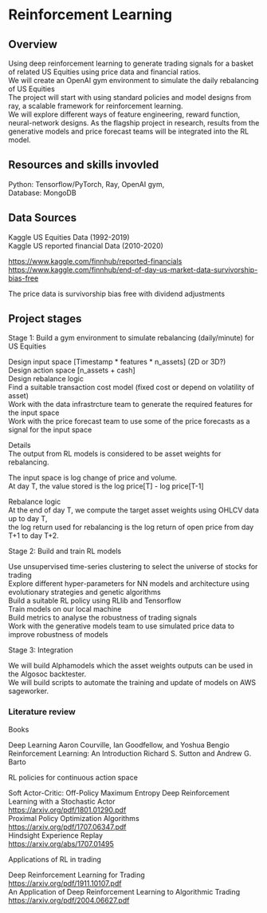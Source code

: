 # Reinforcement Learning 

## Overview 

Using deep reinforcement learning to generate trading signals for a basket of related US Equities using price data and financial ratios.    
We will create an OpenAI gym environment to simulate the daily rebalancing of US Equities   
The project will start with using standard policies and model designs from ray, a scalable framework for reinforcement learning.    
We will explore different ways of feature engineering, reward function, neural-network designs. 
As the flagship project in research, results from the generative models and price forecast teams will be integrated into the RL model.  


## Resources and skills invovled 

Python: Tensorflow/PyTorch, Ray, OpenAI gym,    
Database: MongoDB   


## Data Sources 

Kaggle US Equities Data (1992-2019)     
Kaggle US reported financial Data (2010-2020)       

https://www.kaggle.com/finnhub/reported-financials      
https://www.kaggle.com/finnhub/end-of-day-us-market-data-survivorship-bias-free     

The price data is survivorship bias free with dividend adjustments      


## Project stages 

Stage 1: Build a gym environment to simulate rebalancing (daily/minute) for US Equities     

Design input space [Timestamp * features * n_assets] (2D or 3D?)    
Design action space [n_assets + cash]   
Design rebalance logic  
Find a suitable transaction cost model (fixed cost or depend on volatility of asset)    
Work with the data infrastrcture team to generate the required features for the input space     
Work with the price forecast team to use some of the price forecasts as a signal for the input space

Details   
The output from RL models is considered to be asset weights for rebalancing.    

The input space is log change of price and volume.      
At day T, the value stored is the log price[T] - log price[T-1]     

Rebalance logic 	
At the end of day T, we compute the target asset weights using OHLCV data up to day T,  
the log return used for rebalancing is the log return of open price from day T+1 to day T+2.    


Stage 2: Build and train RL models      

Use unsupervised time-series clustering to select the universe of stocks for trading    
Explore different hyper-parameters for NN models and architecture using evolutionary strategies and genetic algorithms  
Build a suitable RL policy using RLlib and Tensorflow   
Train models on our local machine   
Build metrics to analyse the robustness of trading signals  
Work with the generative models team to use simulated price data to improve robustness of models    


Stage 3: Integration

We will build Alphamodels which the asset weights outputs can be used in the Algosoc backtester.    
We will build scripts to automate the training and update of models on AWS sageworker.  


### Literature review   

Books   

Deep Learning Aaron Courville, Ian Goodfellow, and Yoshua Bengio    
Reinforcement Learning: An Introduction  Richard S. Sutton and Andrew G. Barto    

RL policies for continuous action space  

Soft Actor-Critic: Off-Policy Maximum Entropy Deep Reinforcement Learning with a Stochastic Actor    
https://arxiv.org/pdf/1801.01290.pdf    
Proximal Policy Optimization Algorithms  
https://arxiv.org/pdf/1707.06347.pdf  
Hindsight Experience Replay   
https://arxiv.org/abs/1707.01495    

Applications of RL in trading  

Deep Reinforcement Learning for Trading     
https://arxiv.org/pdf/1911.10107.pdf    
An Application of Deep Reinforcement Learning to Algorithmic Trading     	 	
https://arxiv.org/pdf/2004.06627.pdf    




